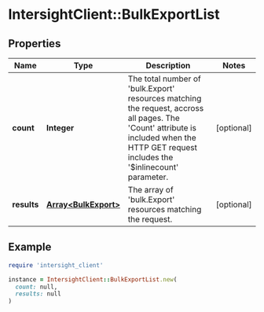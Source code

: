 # IntersightClient::BulkExportList

## Properties

| Name | Type | Description | Notes |
| ---- | ---- | ----------- | ----- |
| **count** | **Integer** | The total number of &#39;bulk.Export&#39; resources matching the request, accross all pages. The &#39;Count&#39; attribute is included when the HTTP GET request includes the &#39;$inlinecount&#39; parameter. | [optional] |
| **results** | [**Array&lt;BulkExport&gt;**](BulkExport.md) | The array of &#39;bulk.Export&#39; resources matching the request. | [optional] |

## Example

```ruby
require 'intersight_client'

instance = IntersightClient::BulkExportList.new(
  count: null,
  results: null
)
```


